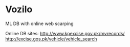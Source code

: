 # Vozilo
ML DB with online web scarping

Online DB sites:
http://www.kpexcise.gov.pk/mvrecords/
http://excise.gos.pk/vehicle/vehicle_search
